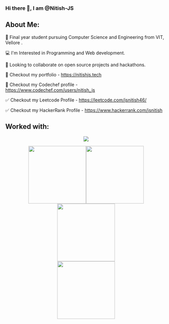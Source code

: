 ### Hi there 👋, I am @Nitish-JS

## About Me:



📝 Final year student pursuing Computer Science and Engineering from VIT, Vellore .

💻 I'm Interested in Programming and Web development.

🤝 Looking to collaborate on open source projects and hackathons.

👋 Checkout my portfolio - https://nitishjs.tech

👀 Checkout my Codechef profile - https://www.codechef.com/users/nitish_js

✅ Checkout my Leetcode Profile - https://leetcode.com/jsnitish46/

✅ Checkout my HackerRank Profile - https://www.hackerrank.com/jsnitish
  



## Worked with:

<p align="center">
    <img src="https://skillicons.dev/icons?i=aws,bootstrap,c,cpp,css,express,figma,firebase,flask,git,github,heroku,html,java,js,jquery,materialui,mysql,netlify,nodejs,nextjs,php,postgres,py,r,react,redux,ts,vscode,vercel" />
</p>


<div align="center">
<img height="180em" src="https://github-readme-stats.vercel.app/api?username=Nitish-JS&show_icons=true&hide_border=true&&count_private=true&include_all_commits=true&theme=dark" /><img height="180em" src="https://github-readme-stats.vercel.app/api/top-langs/?username=Nitish-JS&layout=compact" />
  </div>

<div align="center">
  <img height="180em" src="http://github-readme-streak-stats.herokuapp.com?user=Nitish-JS&theme=radical&date_format=M%20j%5B%2C%20Y%5D&background=000000&hide_border=true" />  
</div>

<div align="center">
  <img height="180em" src="http://github-profile-summary-cards.vercel.app/api/cards/profile-details?username=Nitish-JS&theme=aura_dark" />  
</div>



<!--
**Nitish-JS/Nitish-JS** is a ✨ _special_ ✨ repository because its `README.md` (this file) appears on your GitHub profile.

Here are some ideas to get you started:

- 🔭 I’m currently working on ...
- 🌱 I’m currently learning ...
- 👯 I’m looking to collaborate on ...
- 🤔 I’m looking for help with ...
- 💬 Ask me about ...
- 📫 How to reach me: ...
- 😄 Pronouns: ...
- ⚡ Fun fact: ...
-->
  
  
